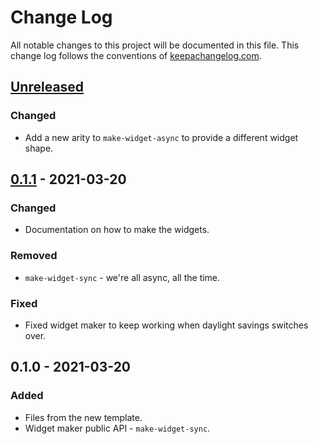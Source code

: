 # Change Log
All notable changes to this project will be documented in this file. This change log follows the conventions of [keepachangelog.com](http://keepachangelog.com/).

## [Unreleased]
### Changed
- Add a new arity to `make-widget-async` to provide a different widget shape.

## [0.1.1] - 2021-03-20
### Changed
- Documentation on how to make the widgets.

### Removed
- `make-widget-sync` - we're all async, all the time.

### Fixed
- Fixed widget maker to keep working when daylight savings switches over.

## 0.1.0 - 2021-03-20
### Added
- Files from the new template.
- Widget maker public API - `make-widget-sync`.

[Unreleased]: https://github.com/your-name/fp2/compare/0.1.1...HEAD
[0.1.1]: https://github.com/your-name/fp2/compare/0.1.0...0.1.1

